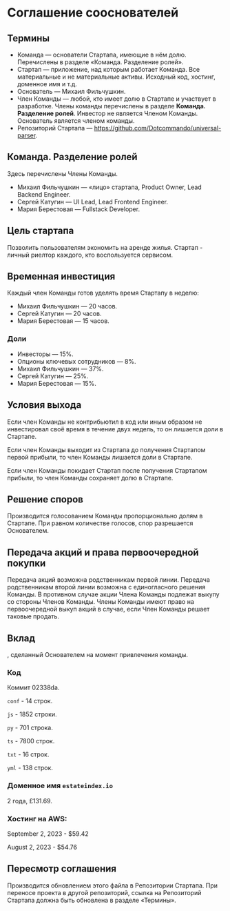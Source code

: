 # Соглашение сооснователей


## Термины

 - Команда &mdash; основатели Стартапа, имеющие в нём долю. Перечислены в разделе &laquo;Команда. Разделение ролей&raquo;. 
 - Стартап &mdash; приложение, над которым работает Команда. Все материальные и не материальные активы. Исходный код, хостинг, доменное имя и т.д.
 - Основатель &mdash; Михаил Фильчушкин.
 - Член Команды &mdash; любой, кто имеет долю в Стартапе и участвует в разработке. Члены команды перечислены в разделе __Команда. Разделение ролей__. Инвестор не является Членом Команды. Основатель является членом команды.
 - Репозиторий Стартапа &mdash; https://github.com/Dotcommando/universal-parser.


## Команда. Разделение ролей

Здесь перечислены Члены Команды.

 - Михаил Фильчушкин &mdash; &laquo;лицо&raquo; стартапа, Product Owner, Lead Backend Engineer.
 - Сергей Катугин &mdash; UI Lead, Lead Frontend Engineer.
 - Мария Берестовая &mdash; Fullstack Developer.


## Цель стартапа

Позволить пользователям экономить на аренде жилья. Стартап - личный риелтор каждого, кто воспользуется сервисом.


## Временная инвестиция

Каждый член Команды готов уделять время Стартапу в неделю:

- Михаил Фильчушкин &mdash; 20 часов.
- Сергей Катугин &mdash; 20 часов.
- Мария Берестовая &mdash; 15 часов.


### Доли

- Инвесторы &mdash; 15%.
- Опционы ключевых сотрудников &mdash; 8%.
- Михаил Фильчушкин &mdash; 37%.
- Сергей Катугин &mdash; 25%.
- Мария Берестовая &mdash; 15%.


## Условия выхода

Если член Команды не контрибьютил в код или иным образом не инвестировал своё время в течение двух недель, то он лишается доли в Стартапе.

Если член Команды выходит из Стартапа до получения Стартапом первой прибыли, то член Команды лишается доли в Стартапе. 

Если член Команды покидает Стартап после получения Стартапом прибыли, то член Команды сохраняет долю в Стартапе.


## Решение споров

Производится голосованием Команды пропорционально долям в Стартапе. При равном количестве голосов, спор разрешается Основателем.


## Передача акций и права первоочередной покупки

Передача акций возможна родственникам первой линии. Передача родственникам второй линии возможна с единогласного решения Команды. В противном случае акции Члена Команды подлежат выкупу со стороны Членов Команды. Члены Команды имеют право на первоочередной выкуп акций в случае, если Член Команды решает таковые продать.


## Вклад

, сделанный Основателем на момент привлечения команды.


### Код

Коммит 02338da.

`conf` - 14 строк.

`js` - 1852 строки.

`py` - 701 строка.

`ts` - 7800 строк.

`txt` - 16 строк.

`yml` - 138 строк.


### Доменное имя `estateindex.io`

2 года, £131.69.


### Хостинг на AWS:

September 2, 2023 - $59.42

August 2, 2023 - $54.76


## Пересмотр соглашения

Производится обновлением этого файла в Репозитории Стартапа. При переносе проекта в другой репозиторий, ссылка на Репозиторий Стартапа должна быть обновлена в разделе &laquo;Термины&raquo;.


